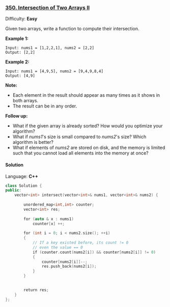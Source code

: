 ### [350\. Intersection of Two Arrays II](https://leetcode.com/problems/intersection-of-two-arrays-ii/)

Difficulty: **Easy**


Given two arrays, write a function to compute their intersection.

**Example 1:**

```
Input: nums1 = [1,2,2,1], nums2 = [2,2]
Output: [2,2]
```


**Example 2:**

```
Input: nums1 = [4,9,5], nums2 = [9,4,9,8,4]
Output: [4,9]
```


**Note:**

*   Each element in the result should appear as many times as it shows in both arrays.
*   The result can be in any order.

**Follow up:**

*   What if the given array is already sorted? How would you optimize your algorithm?
*   What if _nums1_'s size is small compared to _nums2_'s size? Which algorithm is better?
*   What if elements of _nums2_ are stored on disk, and the memory is limited such that you cannot load all elements into the memory at once?


#### Solution

Language: **C++**

```c++
class Solution {
public:
    vector<int> intersect(vector<int>& nums1, vector<int>& nums2) {
        
        unordered_map<int,int> counter;
        vector<int> res;
        
        for (auto & x : nums1)
            counter[x] ++;
        
        for (int i = 0; i < nums2.size(); ++i)
        {
            // If a key existed before, its count != 0
            // even the value == 0
            if (counter.count(nums2[i]) && counter[nums2[i]] != 0)
            {
                counter[nums2[i]]--;
                res.push_back(nums2[i]);
            }
        }

        
        return res;
    }
};
```
